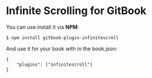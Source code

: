 Infinite Scrolling for GitBook
==============

You can use install it via **NPM**:

```
$ npm install gitbook-plugin-infinitescroll
```

And use it for your book with in the book.json:

```
{
    "plugins": ["infinitescroll"]
}
```